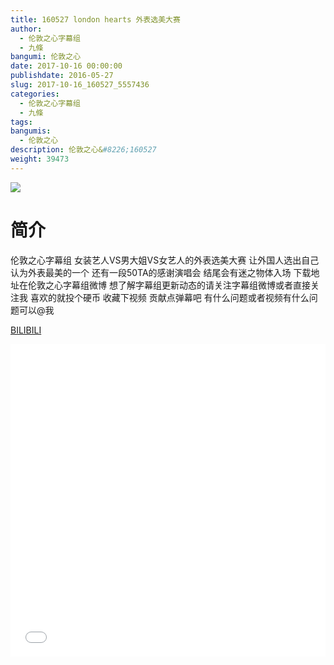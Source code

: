 ```yaml
---
title: 160527 london hearts 外表选美大赛
author: 
  - 伦敦之心字幕组
  - 九條
bangumi: 伦敦之心
date: 2017-10-16 00:00:00
publishdate: 2016-05-27
slug: 2017-10-16_160527_5557436
categories: 
  - 伦敦之心字幕组
  - 九條
tags: 
bangumis: 
  - 伦敦之心
description: 伦敦之心&#8226;160527
weight: 39473
---
```


![](https://i.imgur.com/PROmBkE.jpg)

# 简介  
伦敦之心字幕组 女装艺人VS男大姐VS女艺人的外表选美大赛 让外国人选出自己认为外表最美的一个 还有一段50TA的感谢演唱会 结尾会有迷之物体入场 下载地址在伦敦之心字幕组微博 想了解字幕组更新动态的请关注字幕组微博或者直接关注我 喜欢的就投个硬币 收藏下视频 贡献点弹幕吧
有什么问题或者视频有什么问题可以@我

  [BILIBILI](https://www.bilibili.com/video/av5557436/)


  <iframe src="//www.bilibili.com/html/html5player.html?cid=9025904&aid=5557436" width="100%" height="500" frameborder="0" allowfullscreen="allowfullscreen"></iframe>
